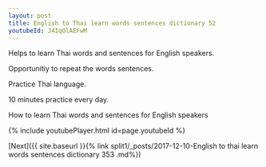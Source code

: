 ```yaml
---
layout: post
title: English to Thai learn words sentences dictionary 52 
youtubeId: J4IqOlAEFwM
---
```

 
 
Helps to learn Thai words and sentences for English speakers.

Opportunitiy to repeat the words sentences. 

Practice Thai language. 
 
10 minutes practice every day. 
 
How to learn Thai words and sentences for English speakers 
 
{% include youtubePlayer.html id=page.youtubeId %}
 
 
[Next]({{ site.baseurl }}{% link  split1/_posts/2017-12-10-English to thai learn words sentences dictionary 353 .md%})
 
